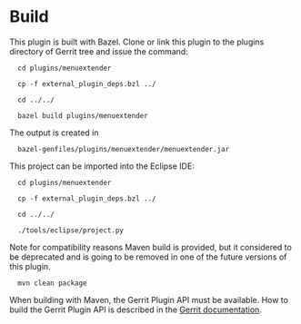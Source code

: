 Build
=====

This plugin is built with Bazel.
Clone or link this plugin to the plugins directory of Gerrit tree
and issue the command:

```
  cd plugins/menuextender

  cp -f external_plugin_deps.bzl ../

  cd ../../

  bazel build plugins/menuextender
```

The output is created in

```
  bazel-genfiles/plugins/menuextender/menuextender.jar
```

This project can be imported into the Eclipse IDE:

```
  cd plugins/menuextender

  cp -f external_plugin_deps.bzl ../

  cd ../../

  ./tools/eclipse/project.py
```

Note for compatibility reasons Maven build is provided, but it considered to
be deprecated and is going to be removed in one of the future versions of this
plugin.

```
  mvn clean package
```

When building with Maven, the Gerrit Plugin API must be available.
How to build the Gerrit Plugin API is described in the [Gerrit
documentation](../../../Documentation/dev-buck.html#_extension_and_plugin_api_jar_files).
